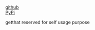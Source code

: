 
[github](https://github.com/eaybek/getthat/)  
[PyPi](https://pypi.org/project/getthat/)  

getthat reserved for self usage purpose

